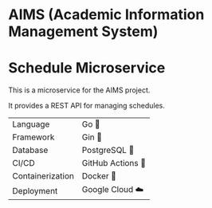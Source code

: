 # AIMS (Academic Information Management System)

# Schedule Microservice

This is a microservice for the AIMS project.

It provides a REST API for managing schedules.

|                  |                   |
| ---------------- | ----------------- |
| Language         | Go 🐹             |
| Framework        | Gin 🍹            |
| Database         | PostgreSQL 🐘     |
| CI/CD            | GitHub Actions 🤖 |
| Containerization | Docker 🐳         |
| Deployment       | Google Cloud ☁️   |
